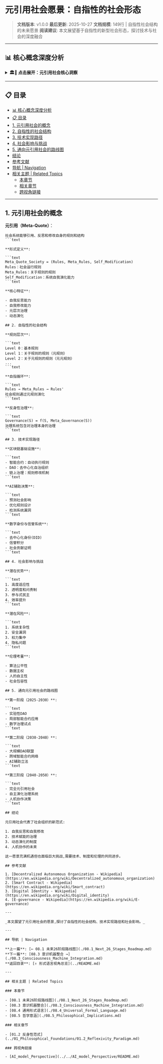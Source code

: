 # 元引用社会愿景：自指性的社会形态

> **文档版本**: v1.0.0
> **最后更新**: 2025-10-27
> **文档规模**: 149行 | 自指性社会结构的未来愿景
> **阅读建议**: 本文展望基于自指性的新型社会形态，探讨技术与社会的深度融合

---

## 📊 核心概念深度分析

<details>
<summary><b>🏛️🔄 点击展开：元引用社会核心洞察</b></summary>

**终极洞察**: 元引用社会：系统能引用、反思、修改自身规则的社会形态。核心特征：①自指性治理：社会规则可被系统自身修改（宪法自修正）②透明性：所有规则和决策过程可追溯、可审计③形式化：法律、政策用形式语言精确表达④DAO治理：去中心化自治组织，智能合约执行规则。技术基础：①区块链：不可篡改的规则记录②智能合约：自动执行的社会契约③AI治理：算法辅助决策④形式验证：规则一致性检查。社会结构：①元宪法（Meta-Constitution）：定义修改规则的规则②公民参与：提案→投票→自动执行③争议解决：形式化仲裁、多数共识④演化机制：持续优化社会规则。挑战：①权力集中风险②算法偏见③技术鸿沟④价值冲突。愿景：从代议民主→参与式民主→算法民主→元引用民主。关键：社会系统的自指性=自我完善能力。

</details>

---

## 📋 目录

- [📊 核心概念深度分析](#-核心概念深度分析)
- [📋 目录](#-目录)
- [1. 元引用社会的概念](#1-元引用社会的概念)
- [2. 自指性的社会结构](#2-自指性的社会结构)
- [3. 技术实现路径](#3-技术实现路径)
- [4. 社会影响与挑战](#4-社会影响与挑战)
- [5. 通向元引用社会的路线图](#5-通向元引用社会的路线图)
- [结论](#结论)
- [参考文献](#参考文献)
- [导航 | Navigation](#导航--navigation)
- [相关主题 | Related Topics](#相关主题--related-topics)
  - [本章节](#本章节)
  - [相关章节](#相关章节)
  - [跨视角链接](#跨视角链接)

---

## 1. 元引用社会的概念

**元引用（Meta-Quote）**：

```text
社会系统能够引用、反思和修改自身的规则和结构
```text

**形式定义**:

```text
Meta_Quote_Society = (Rules, Meta_Rules, Self_Modification)
Rules：社会运行规则
Meta_Rules：关于规则的规则
Self_Modification：系统自我演化能力
```text

**核心特征**:

- 自我反思能力
- 自我修改能力
- 元层次治理
- 动态演化

## 2. 自指性的社会结构

**规则层次**:

```text
Level 0：基本规则
Level 1：关于规则的规则（元规则）
Level 2：关于元规则的规则（元元规则）
...
```text

**自指循环**:

```text
Rules → Meta_Rules → Rules'
社会规则通过元规则演化
```text

**反身性治理**:

```text
Governance(S) = f(S, Meta_Governance(S))
治理系统包含对治理本身的治理
```text

## 3. 技术实现路径

**区块链基础设施**:

```text
- 智能合约：自动执行规则
- DAO：去中心化自治组织
- 链上治理：规则修改机制
```text

**AI辅助决策**:

```text
- 预测社会影响
- 优化规则设计
- 检测系统漏洞
```text

**数字身份与信誉系统**:

```text
- 去中心化身份(DID)
- 信誉积分
- 社会贡献证明
```text

## 4. 社会影响与挑战

**潜在优势**:

```text
1. 高度适应性
2. 透明度和问责制
3. 参与式民主
4. 效率提升
```text

**潜在风险**:

```text
1. 系统复杂性
2. 安全漏洞
3. 权力集中
4. 隐私问题
```text

**伦理考量**:

- 算法公平性
- 数据主权
- 人的自主性
- 社会包容性

## 5. 通向元引用社会的路线图

**第一阶段（2025-2030）**:

```text
- 实验性DAO
- 局部智能合约应用
- 数字治理试点
```text

**第二阶段（2030-2040）**:

```text
- 大规模DAO联盟
- 跨域智能合约网络
- AI辅助立法
```text

**第三阶段（2040-2050）**:

```text
- 完全元引用社会
- 自主演化治理系统
- 人机协作决策
```text

## 结论

元引用社会代表了社会组织的新范式:

1. 自我反思和自我修改
2. 技术赋能的治理
3. 动态演化的制度
4. 人机协作的未来

这一愿景充满机遇但也面临巨大挑战,需要技术、制度和伦理的共同进步。

## 参考文献

1. [Decentralized Autonomous Organization - Wikipedia](https://en.wikipedia.org/wiki/Decentralized_autonomous_organization)
2. [Smart Contract - Wikipedia](https://en.wikipedia.org/wiki/Smart_contract)
3. [Digital Identity - Wikipedia](https://en.wikipedia.org/wiki/Digital_identity)
4. [E-governance - Wikipedia](https://en.wikipedia.org/wiki/E-governance)

---

_本文展望了元引用社会的愿景,探讨了自指性的社会结构、技术实现路径和社会影响。_

---

## 导航 | Navigation

**上一篇**: [← 08.1 未来26阶段路线图](./08.1_Next_26_Stages_Roadmap.md)
**下一篇**: [08.3 意识机器整合 →](./08.3_Consciousness_Machine_Integration.md)
**返回目录**: [↑ 形式语言视角总览](../README.md)

---

## 相关主题 | Related Topics

### 本章节

- [08.1 未来26阶段路线图](./08.1_Next_26_Stages_Roadmap.md)
- [08.3 意识机器整合](./08.3_Consciousness_Machine_Integration.md)
- [08.4 通用形式语言](./08.4_Universal_Formal_Language.md)
- [08.5 哲学意涵](./08.5_Philosophical_Implications.md)

### 相关章节

- [01.2 反身性范式](../01_Philosophical_Foundations/01.2_Reflexivity_Paradigm.md)

### 跨视角链接

- [AI_model_Perspective](../../AI_model_Perspective/README.md)
